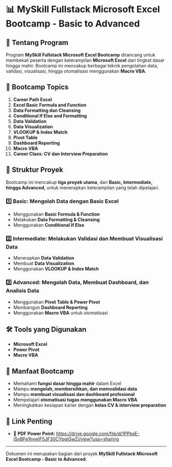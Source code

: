 # 📊 MySkill Fullstack Microsoft Excel Bootcamp - Basic to Advanced

## 🏢 Tentang Program  
Program **MySkill Fullstack Microsoft Excel Bootcamp** dirancang untuk membekali peserta dengan keterampilan **Microsoft Excel** dari tingkat dasar hingga mahir. Bootcamp ini mencakup berbagai teknik pengolahan data, validasi, visualisasi, hingga otomatisasi menggunakan **Macro VBA**.

## 📌 Bootcamp Topics  
1. **Career Path Excel**  
2. **Excel Basic Formula and Function**  
3. **Data Formatting dan Cleansing**  
4. **Conditional If Else and Formatting**  
5. **Data Validation**  
6. **Data Visualization**  
7. **VLOOKUP & Index Match**  
8. **Pivot Table**  
9. **Dashboard Reporting**  
10. **Macro VBA**  
11. **Career Class: CV dan Interview Preparation**  

## 🎯 Struktur Proyek  
Bootcamp ini mencakup **tiga proyek utama**, dari **Basic, Intermediate, hingga Advanced**, untuk menerapkan keterampilan yang telah dipelajari.

### **1️⃣ Basic: Mengolah Data dengan Basic Excel**  
- Menggunakan **Basic Formula & Function**  
- Melakukan **Data Formatting & Cleansing**  
- Menggunakan **Conditional If Else**  

### **2️⃣ Intermediate: Melakukan Validasi dan Membuat Visualisasi Data**  
- Menerapkan **Data Validation**  
- Membuat **Data Visualization**  
- Menggunakan **VLOOKUP & Index Match**  

### **3️⃣ Advanced: Mengolah Data, Membuat Dashboard, dan Analisis Data**  
- Menggunakan **Pivot Table & Power Pivot**  
- Membangun **Dashboard Reporting**  
- Menggunakan **Macro VBA** untuk otomatisasi

## 🛠️ Tools yang Digunakan  
- **Microsoft Excel**  
- **Power Pivot**  
- **Macro VBA**  

## 🚀 Manfaat Bootcamp  
- Memahami **fungsi dasar hingga mahir** dalam Excel  
- Mampu **mengolah, membersihkan, dan memvalidasi data**  
- Mampu **membuat visualisasi dan dashboard profesional**  
- Mempelajari **otomatisasi tugas menggunakan Macro VBA**  
- Meningkatkan kesiapan karier dengan **kelas CV & interview preparation**
  
## 🔗 Link Penting  
- 📄 **PDF Power Point:** https://drive.google.com/file/d/1PPkqE-iSvBFe1hywlF5JF30CYpqiGwZj/view?usp=sharing

---  
Dokumen ini merupakan bagian dari proyek **MySkill Fullstack Microsoft Excel Bootcamp - Basic to Advanced**.

